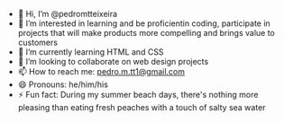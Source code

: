 - 👋 Hi, I’m @pedromtteixeira
- 👀 I’m interested in learning and be proficientin coding, participate in projects that will make products more compelling and brings value to customers
- 🌱 I’m currently learning HTML and CSS
- 💞️ I’m looking to collaborate on web design projects
- 📫 How to reach me: pedro.m.tt1@gmail.com
- 😄 Pronouns: he/him/his
- ⚡ Fun fact: During my summer beach days, there's nothing more pleasing than eating fresh peaches with a touch of salty sea water

<!---
pedromtteixeira/pedromtteixeira is a ✨ special ✨ repository because its `README.md` (this file) appears on your GitHub profile.
You can click the Preview link to take a look at your changes.
--->
